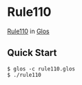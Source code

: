 # Rule110
[Rule110](https://en.wikipedia.org/wiki/Rule_110) in [Glos](https://github.com/shoumodip/glos)

## Quick Start
```console
$ glos -c rule110.glos
$ ./rule110
```
